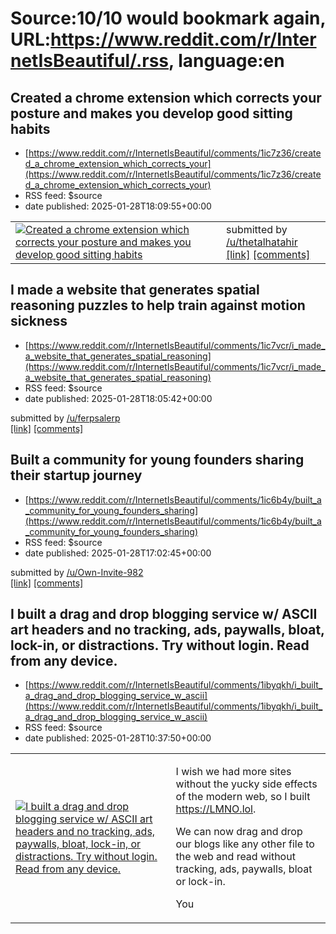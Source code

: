 # Source:10/10 would bookmark again, URL:https://www.reddit.com/r/InternetIsBeautiful/.rss, language:en

## Created a chrome extension which corrects your posture and makes you develop good sitting habits
 - [https://www.reddit.com/r/InternetIsBeautiful/comments/1ic7z36/created_a_chrome_extension_which_corrects_your](https://www.reddit.com/r/InternetIsBeautiful/comments/1ic7z36/created_a_chrome_extension_which_corrects_your)
 - RSS feed: $source
 - date published: 2025-01-28T18:09:55+00:00

<table> <tr><td> <a href="https://www.reddit.com/r/InternetIsBeautiful/comments/1ic7z36/created_a_chrome_extension_which_corrects_your/"> <img src="https://a.thumbs.redditmedia.com/gLGbq9DUmALGd1_Oq-wKAATqDY1I2e0sqSv-dgG15w0.jpg" alt="Created a chrome extension which corrects your posture and makes you develop good sitting habits" title="Created a chrome extension which corrects your posture and makes you develop good sitting habits" /> </a> </td><td> &#32; submitted by &#32; <a href="https://www.reddit.com/user/thetalhatahir"> /u/thetalhatahir </a> <br/> <span><a href="https://www.posturesm.art/">[link]</a></span> &#32; <span><a href="https://www.reddit.com/r/InternetIsBeautiful/comments/1ic7z36/created_a_chrome_extension_which_corrects_your/">[comments]</a></span> </td></tr></table>

## I made a website that generates spatial reasoning puzzles to help train against motion sickness
 - [https://www.reddit.com/r/InternetIsBeautiful/comments/1ic7vcr/i_made_a_website_that_generates_spatial_reasoning](https://www.reddit.com/r/InternetIsBeautiful/comments/1ic7vcr/i_made_a_website_that_generates_spatial_reasoning)
 - RSS feed: $source
 - date published: 2025-01-28T18:05:42+00:00

&#32; submitted by &#32; <a href="https://www.reddit.com/user/ferpsalerp"> /u/ferpsalerp </a> <br/> <span><a href="https://codycubes.geody.games/">[link]</a></span> &#32; <span><a href="https://www.reddit.com/r/InternetIsBeautiful/comments/1ic7vcr/i_made_a_website_that_generates_spatial_reasoning/">[comments]</a></span>

## Built a community for young founders sharing their startup journey
 - [https://www.reddit.com/r/InternetIsBeautiful/comments/1ic6b4y/built_a_community_for_young_founders_sharing](https://www.reddit.com/r/InternetIsBeautiful/comments/1ic6b4y/built_a_community_for_young_founders_sharing)
 - RSS feed: $source
 - date published: 2025-01-28T17:02:45+00:00

&#32; submitted by &#32; <a href="https://www.reddit.com/user/Own-Invite-982"> /u/Own-Invite-982 </a> <br/> <span><a href="https://www.startersky.com">[link]</a></span> &#32; <span><a href="https://www.reddit.com/r/InternetIsBeautiful/comments/1ic6b4y/built_a_community_for_young_founders_sharing/">[comments]</a></span>

## I built a drag and drop blogging service w/ ASCII art headers and no tracking, ads, paywalls, bloat, lock-in, or distractions. Try without login. Read from any device.
 - [https://www.reddit.com/r/InternetIsBeautiful/comments/1ibyqkh/i_built_a_drag_and_drop_blogging_service_w_ascii](https://www.reddit.com/r/InternetIsBeautiful/comments/1ibyqkh/i_built_a_drag_and_drop_blogging_service_w_ascii)
 - RSS feed: $source
 - date published: 2025-01-28T10:37:50+00:00

<table> <tr><td> <a href="https://www.reddit.com/r/InternetIsBeautiful/comments/1ibyqkh/i_built_a_drag_and_drop_blogging_service_w_ascii/"> <img src="https://external-preview.redd.it/vFN-FDgWoOY2dBL-2XYVfti9SPKp8Ia0sfPy7W4Ep5U.jpg?width=640&amp;crop=smart&amp;auto=webp&amp;s=0a2ab3b3b3863c162851856eb0e2fa2027164b24" alt="I built a drag and drop blogging service w/ ASCII art headers and no tracking, ads, paywalls, bloat, lock-in, or distractions. Try without login. Read from any device." title="I built a drag and drop blogging service w/ ASCII art headers and no tracking, ads, paywalls, bloat, lock-in, or distractions. Try without login. Read from any device." /> </a> </td><td> <!-- SC_OFF --><div class="md"><p>I wish we had more sites without the yucky side effects of the modern web, so I built <a href="https://LMNO.lol">https://LMNO.lol</a>.</p> <p>We can now drag and drop our blogs like any other file to the web and read without tracking, ads, paywalls, bloat or lock-in.</p> <p>You

